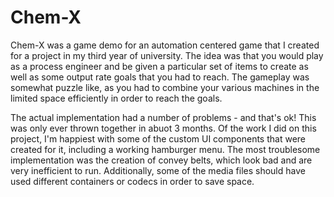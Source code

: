 # Chem-X

Chem-X was a game demo for an automation centered game that I created for a project in my third year of university.
The idea was that you would play as a process engineer and be given a particular set of items to create as well as
some output rate goals that you had to reach. The gameplay was somewhat puzzle like, as you had to combine your various
machines in the limited space efficiently in order to reach the goals.

The actual implementation had a number of problems - and that's ok! This was only ever thrown together in abuot 3 months.
Of the work I did on this project, I'm happiest with some of the custom UI components that were created for it, including
a working hamburger menu. The most troublesome implementation was the creation of convey belts, which look bad and are very
inefficient to run. Additionally, some of the media files should have used different containers or codecs in order to save
space.
